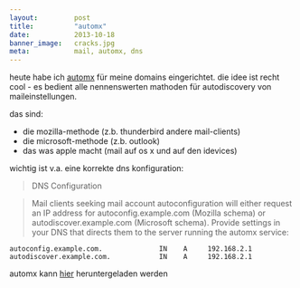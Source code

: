 ```yaml
---
layout: 	    post
title:  	    "automx"
date:   	    2013-10-18
banner_image:   cracks.jpg
meta:		    mail, automx, dns
---
```


heute habe ich [automx](http://automx.org/de/) für meine domains eingerichtet. die idee ist recht cool - es bedient alle nennenswerten mathoden für autodiscovery von maileinstellungen.

das sind:

* die mozilla-methode (z.b. thunderbird andere mail-clients)
* die microsoft-methode (z.b. outlook)
* das was apple macht (mail auf os x und auf den idevices)

wichtig ist v.a. eine korrekte dns konfiguration:

> DNS Configuration

> Mail clients seeking mail account autoconfiguration will either request an IP
address for autoconfig.example.com (Mozilla schema) or autodiscover.example.com
(Microsoft schema). Provide settings in your DNS that directs them to the
server running the automx service:

    autoconfig.example.com.              IN    A     192.168.2.1
    autodiscover.example.com.            IN    A     192.168.2.1

automx kann [hier](https://github.com/sys4/automx/releases) heruntergeladen werden
